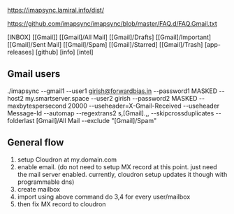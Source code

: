 https://imapsync.lamiral.info/dist/

https://github.com/imapsync/imapsync/blob/master/FAQ.d/FAQ.Gmail.txt

[INBOX]
[[Gmail]]
[[Gmail]/All Mail]
[[Gmail]/Drafts]
[[Gmail]/Important]
[[Gmail]/Sent Mail]
[[Gmail]/Spam]
[[Gmail]/Starred]
[[Gmail]/Trash]
[app-releases]
[github]
[info]
[intel]

Gmail users
-----------
./imapsync --gmail1 --user1 girish@forwardbias.in --password1 MASKED --host2 my.smartserver.space --user2 girish --password2 MASKED --maxbytespersecond 20000 --useheader=X-Gmail-Received --useheader Message-Id --automap --regextrans2 s,\[Gmail\].,, --skipcrossduplicates   --folderlast [Gmail]/All Mail --exclude "\[Gmail\]/Spam"


General flow
-------------
1. setup Cloudron at my.domain.com
2. enable email. (do not need to setup MX record at this point. just need the mail server enabled. currently, cloudron setup updates it though with programmable dns)
3. create mailbox
4. import using above command
do 3,4 for every user/mailbox
5. then fix MX record to cloudron 
